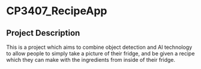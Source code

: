 # CP3407_RecipeApp

## Project Description
This is a project which aims to combine object detection and AI technology to allow people to simply take a picture of their fridge, and be given a recipe which they can make with the ingredients from inside of their fridge.
